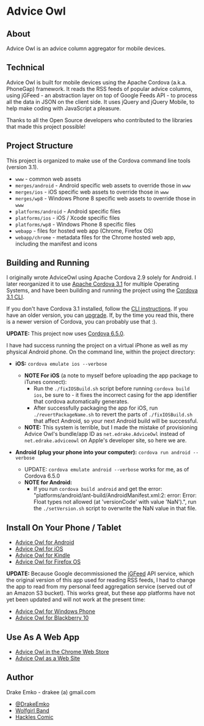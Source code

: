 # Advice Owl

## About
Advice Owl is an advice column aggregator for mobile devices.

## Technical
Advice Owl is built for mobile devices using the Apache Cordova (a.k.a. PhoneGap) framework. It reads the RSS feeds of popular advice columns, using jGFeed - an abstraction layer on top of Google Feeds API - to process all the data in JSON on the client side. It uses jQuery and jQuery Mobile, to help make coding with JavaScript a pleasure.

Thanks to all the Open Source developers who contributed to the libraries that made this project possible!

## Project Structure
This project is organized to make use of the Cordova command line tools (version 3.1).
* `www`					- common web assets
* `merges/android`		- Android specific web assets to override those in `www`
* `merges/ios`			- iOS specific web assets to override those in `www`
* `merges/wp8`			- Windows Phone 8 specific web assets to override those in `www`
* `platforms/android`	- Android specific files
* `platforms/ios`		- iOS / Xcode specific files
* `platforms/wp8`		- Windows Phone 8 specific files
* `webapp`				- files for hosted web app (Chrome, Firefox OS)
* `webapp/chrome`		- metadata files for the Chrome hosted web app, including the manifest and icons

## Building and Running
I originally wrote AdviceOwl using Apache Cordova 2.9 solely for Android. I later reorganized it to use [Apache Cordova 3.1](http://cordova.apache.org/docs/en/3.1.0/) for multiple Operating Systems, and have been building and running the project using the [Cordova 3.1 CLI](http://cordova.apache.org/docs/en/3.1.0/guide_cli_index.md.html#The%20Command-line%20Interface).

If you don't have Cordova 3.1 installed, follow the [CLI instructions](http://cordova.apache.org/docs/en/3.1.0/guide_cli_index.md.html#The%20Command-line%20Interface). If you have an older version, you can [upgrade](http://cordova.apache.org/blog/releases/2013/10/02/cordova-31.html). If, by the time you read this, there is a newer version of Cordova, you can probably use that :).

**UPDATE:** This project now uses [Cordova 6.5.0](https://www.npmjs.com/package/cordova).

I have had success running the project on a virtual iPhone as well as my physical Android phone. On the command line, within the project directory:
* **iOS:**
  `cordova emulate ios --verbose`
  * **NOTE For iOS** (a note to myself before uploading the app package to iTunes connect):
    * Run the `./fixIOSBuild.sh` script before running `cordova build ios`, be sure to - it fixes the incorrect casing for the app identifier that cordova automatically generates.
    * After successfully packaging the app for iOS, run `./revertPackageName.sh` to revert the parts of `./fixIOSBuild.sh` that affect Android, so your next Android build will be successful.
  * **NOTE:** This system is terrible, but I made the mistake of provisioning Advice Owl's bundle/app ID as `net.edrake.AdviceOwl` instead of `net.edrake.adviceowl` on Apple's developer site, so here we are.


* **Android (plug your phone into your computer):**
  `cordova run android --verbose`
  * UPDATE: `cordova emulate android --verbose` works for me, as of Cordova 6.5.0
  * **NOTE for Android:**
    * If you run `cordova build android` and get the error: "platforms/android/ant-build/AndroidManifest.xml:2: error: Error: Float types not allowed (at 'versionCode' with value 'NaN').",
      run the `./setVersion.sh` script to overwrite the NaN value in that file.

## Install On Your Phone / Tablet
* [Advice Owl for Android](https://play.google.com/store/apps/details?id=net.edrake.adviceowl)
* [Advice Owl for iOS](https://itunes.apple.com/us/app/advice-owl/id739076106?ls=1&mt=8)
* [Advice Owl for Kindle](http://www.amazon.com/Drake-Emko-Advice-Owl/dp/B00FTPNLES/ref=sr_1_1?s=mobile-apps&ie=UTF8&qid=1381829714&sr=1-1)
* [Advice Owl for Firefox OS](https://marketplace.firefox.com/app/advice-owl)

**UPDATE:** Because Google decommissioned the [jGFeed](https://gist.github.com/psynewave/4220821) API service, which the original version of this app used for reading RSS feeds, I had to change the app to read from my personal feed aggregation service (served out of an Amazon S3 bucket). This works great, but these app platforms have not yet been updated and will not work at the present time:
  * [Advice Owl for Windows Phone](http://www.windowsphone.com/en-us/store/app/advice-owl/5a4272fc-9ba8-42cd-82c7-b341cfb4973a)
  * [Advice Owl for Blackberry 10](http://appworld.blackberry.com/webstore/content/43831887/)

## Use As A Web App
* [Advice Owl in the Chrome Web Store](https://chrome.google.com/webstore/detail/advice-owl/pijbdbmaecnapkoefghdfiakpiiogeao)
* [Advice Owl as a Web Site](http://dznxs8nwc537r.cloudfront.net/)

## Author
Drake Emko - drakee (a) gmail.com
* [@DrakeEmko](https://twitter.com/DrakeEmko)
* [Wolfgirl Band](http://wolfgirl.bandcamp.com/)
* [Hackles Comic](http://hackles.org/)
